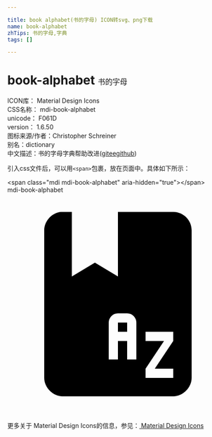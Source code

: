 ```yaml
---

title: book alphabet(书的字母) ICON转svg、png下载
name: book-alphabet
zhTips: 书的字母,字典
tags: []

---
```


# book-alphabet  <small style="font-size: 60%;font-weight: 100">书的字母</small>


<div class="detail-page">
<p>
<span>
ICON库：
<span class="badge-secondary badge">Material Design Icons</span> 
</span>
<br/>
<span>
CSS名称：
<span class="badge-secondary badge">mdi-book-alphabet</span> 
</span>
<br/>
<span>
unicode：
<span class="badge-secondary badge">F061D</span> 
<copy-btn content='F061D' btn-title=""></copy-btn>
<copy-btn :content='String.fromCodePoint(parseInt("F061D", 16))' btn-title="复制U"></copy-btn>
</span>
<br/>
<span>
version：
<span class="badge-secondary badge">1.6.50</span> 
</span>
<br/>
<span>图标来源/作者：<span class="badge-light badge">Christopher Schreiner</span></span> 
<br/>
<span>别名：<span class="badge-light badge">dictionary</span></span><br/><span class="zh-detail">中文描述：<span class="badge-primary badge">书的字母</span><span class="badge-primary badge">字典</span><span class="help-link"><span>帮助改进</span>(<a href="https://gitee.com/liuwave/icon-helper/edit/master/json/material/book-alphabet.json" target="_blank" rel="noopener noreferrer">gitee</a><a href="https://github.com/liuwave/icon-helper/edit/master/json/material/book-alphabet.json" target="_blank" rel="noopener noreferrer">github</a></span>)</span><br/>
</p>
</div>
<div class="alert alert-dark">
  <i class="mdi mdi-book-alphabet mdi-48px"></i>
  <i class="mdi mdi-book-alphabet mdi-36px"></i>
  <i class="mdi mdi-book-alphabet mdi-24px"></i>
  <i class="mdi mdi-book-alphabet mdi-18px"></i>
</div>
<div>
  <p>引入css文件后，可以用<code>&lt;span&gt;</code>包裹，放在页面中。具体如下所示：    
  </p>
  <div class="alert alert-primary" style="font-size: 14px">
    &lt;span class="mdi mdi-book-alphabet" aria-hidden="true"&gt;&lt;/span&gt;
    <copy-btn content='<span class="mdi mdi-book-alphabet" aria-hidden="true"></span>'></copy-btn>
  </div>
  <div class="alert alert-secondary">
    <i class="mdi mdi-book-alphabet"
    style="font-size: 24px"
    aria-hidden="true"></i> mdi-book-alphabet
    <copy-btn content="mdi-book-alphabet" btn-title="复制图标名称"></copy-btn>
  </div>
</div>
<div id="svg" class="svg-wrap">
<svg xmlns="http://www.w3.org/2000/svg" viewBox="0 0 24 24"><path d="M5.81,2C4.83,2.09 4,3 4,4V20C4,21.05 4.95,22 6,22H18C19.05,22 20,21.05 20,20V4C20,2.89 19.1,2 18,2H12V9L9.5,7.5L7,9V2H6C5.94,2 5.87,2 5.81,2M12,13H13A1,1 0 0,1 14,14V18H13V16H12V18H11V14A1,1 0 0,1 12,13M12,14V15H13V14H12M15,15H18V16L16,19H18V20H15V19L17,16H15V15Z" /></svg>
</div>
<detail full-name='mdi-book-alphabet'></detail>
    
<div><p>更多关于 Material Design Icons的信息，参见：<a target="_blank" href="https://iconhelper.cn/material.html"> Material Design Icons</a>
</p></div>
